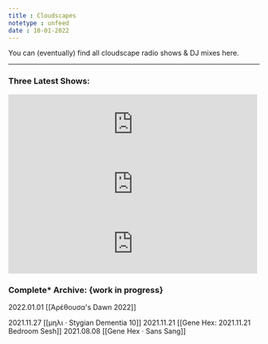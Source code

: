 ```yaml
---
title : Cloudscapes
notetype : unfeed
date : 10-01-2022
---
```


You can (eventually) find all cloudscape radio shows & DJ mixes here.

---

### Three Latest Shows:

<iframe width="99%" height="120" src="https://www.mixcloud.com/widget/iframe/?hide_cover=1&feed=%2Feveningoflight%2Farethousas-dawn-2022%2F" frameborder="0" ></iframe>
<iframe width="99%" height="120" src="https://www.mixcloud.com/widget/iframe/?hide_cover=1&feed=%2Feveningoflight%2F%CE%BC%CE%B7%CE%BB%CE%B9-stygian-dementia-10-mmxxixixxvii%2F" frameborder="0" ></iframe>
<iframe width="99%" height="120" src="https://www.mixcloud.com/widget/iframe/?hide_cover=1&feed=%2Feveningoflight%2Fgene-hex-20211121-bedroom-sesh%2F" frameborder="0" ></iframe>



### Complete* Archive: {work in progress}

2022.01.01 [[Ἀρέθουσα's Dawn 2022]]

2021.11.27 [[μηλι · Stygian Dementia 10]]
2021.11.21 [[Gene Hex: 2021.11.21 Bedroom Sesh]]
2021.08.08 [[Gene Hex · Sans Sang]]